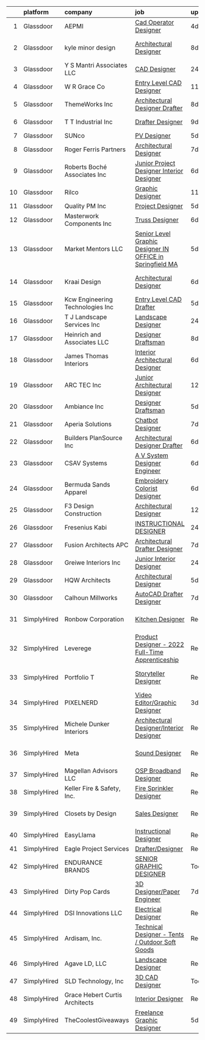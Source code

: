 

|    | platform    | company                          | job                                                                                                                                                                                                                                                                                                                                                                                                                                                                                                                                                                                                                                                                                                                                                                                                                                                                                                                                                                                                                                            | update_time   | location                     |
|---:|:------------|:---------------------------------|:-----------------------------------------------------------------------------------------------------------------------------------------------------------------------------------------------------------------------------------------------------------------------------------------------------------------------------------------------------------------------------------------------------------------------------------------------------------------------------------------------------------------------------------------------------------------------------------------------------------------------------------------------------------------------------------------------------------------------------------------------------------------------------------------------------------------------------------------------------------------------------------------------------------------------------------------------------------------------------------------------------------------------------------------------|:--------------|:-----------------------------|
|  1 | Glassdoor   | AEPMI                            | [Cad Operator Designer](https://www.glassdoor.com/partner/jobListing.htm?pos=127&ao=1110586&s=58&guid=0000018316dbbeb7bae3e790666c463b&src=GD_JOB_AD&t=SR&vt=w&ea=1&cs=1_bb838a96&cb=1662535844170&jobListingId=1008114117946&cpc=31063778D181FC87&jrtk=3-0-1gcbdnfs4k6fu801-1gcbdnfski6ij800-78c9efa29b2920d2--6NYlbfkN0CtwOkgDuej6vPfWODMxjOIyNEohQmdYMppGq8y8dOpBjbpduG2qn5BGjCxCw5rBwDCtHE3iI_8rIFe_28su8s-BM0wewC_KHXLCLuftQiNx35Y6XPHP7KDPfn7-168FE73A2gsJ9ssJDLrIgW3IBtQ-Qw6jPoLVddUgQhnTaTGN0YKmdf7pTMDKptd1qAClXcZDZxdyXGlRPutuJEN89hq7wD6y4IljaU9Re6OZkUA_r21auhyALkwR6A4AWIP8Qsyzx3hUx0ims8hPn1fiLMK5dAoJJY6tPkxLW5BRD-kh-qyb0Lo4B0JBZ4Vw86Rzs6cgv_NiBk2eB-Bxr9zrTrI4uh_zIk0hElmgkCB7AWMPYThexAUlKCvV9bvgHdeUY6qX-N7Qp64PD1zAQITjXZds__ugzdBxlNbpsEdJiqGHEmwkZJE2XbyPjSDskJQFdwmjySXul2XY6gphIxmUJP8-XOtcadcgo4AKSheqMZlrb7J35_CnOD0LsTbIwFFK76KCHTaA3Xjaw%3D%3D)                                                                                                                                                                   | 4d            | Ansonia, CT                  |
|  2 | Glassdoor   | kyle minor design                | [Architectural Designer](https://www.glassdoor.com/partner/jobListing.htm?pos=105&ao=1110586&s=58&guid=0000018316dbbeb7bae3e790666c463b&src=GD_JOB_AD&t=SR&vt=w&ea=1&cs=1_4ef9e336&cb=1662535844167&jobListingId=1008101499107&cpc=BDD2FBAC58A35FC0&jrtk=3-0-1gcbdnfs4k6fu801-1gcbdnfski6ij800-7cc0a4bcbb672624--6NYlbfkN0CR988C7D6wBCVWnVDShLmYXrtihEUxHgocWjXxFAu5b2sfp1DF0FfgWm6P8pjp4HUB8yumz4tk9mD1FIS61Udr9tP3ett-Xi3Bbh9hbr0kjmX_bGze4hlS9_WC5IOkNP11mVsbHdo7h9jDgA-mrwUQQ9zVxoUeembOmW5q4J2BOgvRcQuGSkCmB--bItws9pq1ECqhLeCZxbi_Yur5zZk80axWFOjAqPZiWbFY7boPVfFtlgeSjXoLBbc2eW4QiZZKc6k1QF6HVdksRU739sOFCr0miF5pG9dpfVcLQ6vNJnKK-bNKn71LuFws5G9Mrn-nsQkHBqUSQVurHb3d0t_hm7Pu1Qbwq6uE8PDEUz-D5j2Jcl9ABXFe_2eHYtR_S7MSRSJPVVz_mRTR_PEJOzuuswkA109vzhm3c1hmZNDdzJ2XoB6wo0V_uZvlsqwy9EZAMQ4OSztvmYiiFp5sdr6kFqtD_45It2V38UfR2PEBgXQpD5hmnbSYWLlyWSyTMDcKQpSMDPr9dQ%3D%3D)                                                                                                                                                                  | 8d            | San Francisco, CA            |
|  3 | Glassdoor   | Y S Mantri   Associates LLC      | [CAD Designer](https://www.glassdoor.com/partner/jobListing.htm?pos=121&ao=1110586&s=58&guid=0000018316dbbeb7bae3e790666c463b&src=GD_JOB_AD&t=SR&vt=w&ea=1&cs=1_efae97c9&cb=1662535844169&jobListingId=1008121256373&cpc=FF2AE9B2CFBCD1AF&jrtk=3-0-1gcbdnfs4k6fu801-1gcbdnfski6ij800-13ccc14bdd9f9ff0--6NYlbfkN0Cn70364Jv6XrLn2LCm3BCRiZa-NH0PE-TO0OMKkJshcutsO-aoEpMLHkL-S47UNrfscjhw_lQVfxHbcOy3NjkWSVET8c0urkOAsPtpjBcPHD146mKhdwCfEVn7MPuLH0WKZtrnBjo3BA_ilQjOWu57u-Q5LJW8sr_QH9LI7qOdiPNQ01JFvmOhNKHehWrZMoxIh4jlPv9qv_grcd8Rqg19C7eo9PjFikqSvV7PlI2Fag8Xy2TNoyKJooZfdgmU3of-4fPKyygYfnXZE9jhHDeV57VMtLGmYLxVUq6gbsipayDzF_g1-02TH7hNp2Ba2K4zbQ1nYBHmeHu-7_YdvxqeuoTE_syC0nixq_j4zxLv9QyIUY46jCULi0abBHB0i6498dQGeHAkWyrRqsI4WM7a8m45Z4Hmj9SbAn2EjfSilgOCaPiX2WnS3NYbelrPQK4uQMNpj8rkLlmr3hgbFSzFZNSECg7cQZy6wB9qsiuTuQNWkaxwNT-iNSnRyc7h9eA%3D)                                                                                                                                                                                          | 24h           | Tempe, AZ                    |
|  4 | Glassdoor   | W  R  Grace   Co                 | [Entry Level CAD Designer](https://www.glassdoor.com/partner/jobListing.htm?pos=130&ao=1110586&s=58&guid=0000018316dbbeb7bae3e790666c463b&src=GD_JOB_AD&t=SR&vt=w&cs=1_e4ab1640&cb=1662535844170&jobListingId=1008097021447&cpc=AE7800CE93453CD7&jrtk=3-0-1gcbdnfs4k6fu801-1gcbdnfski6ij800-80069c89b76eb083--6NYlbfkN0Bw1p_TEusU_D1vkvdIAneU8RpMIF1HbZbnGXMWopTBh3PLvG-QveCUKCsOgja6O11vpKlYRMCB_4OrkUYADrcNvEjAz86RJDkvOGM3Anqb3gn4-E7ppTLg_YqlzZ1up4feUGDLxecRyX8bv7u4s5FRW7gaJmgXD16V4248C3oJsOVbNj57j_1KlkIvNS6Iw2AuERF2G2RDlZfFHYoz-MZjD0DTqlzwxYZVhl3m18ehmsdTfz-noEd6P29q9PA1KWL3UWl-y6C39Hq4eU85JUasShL35YP5tJEFvby5c95myLTAqPMyVetB0YUoV8Efsdqoudl253tadxWlM8XHAkm5zvITbcK_-j5uvFdRVUEPP9WF00kKEC-7bvz5BIDfgHW15eADwKnF1cgwCO455L_TDqCQceBqNUgRgduh4M2qMGSXga1Qp0f9O2BXHuaOdgjus64X4gJlY9D0eziLOb6BqOHNvIDvf1Xh-x8qz182Q2NRi029C5NifYy7jGIvJDE574TRx8BWCyjlRlmhxjSmHaZziU7b8mli7RLsmpevHmMy3zFl80l-Nkz_wXJUBYeHksnZwLlmi584wx1jbApkDDS9q8UgWKCpmRqEiEqPsb3-dtJuzHkF4yl_VX98mg0ZH3xMpOOVn9exi9k1USet)                                 | 11d           | South Haven, MI              |
|  5 | Glassdoor   | ThemeWorks  Inc                  | [Architectural Designer Drafter](https://www.glassdoor.com/partner/jobListing.htm?pos=124&ao=1110586&s=58&guid=0000018316dbbeb7bae3e790666c463b&src=GD_JOB_AD&t=SR&vt=w&ea=1&cs=1_dc74cadc&cb=1662535844170&jobListingId=1008100777875&cpc=D5D4CAC11044533B&jrtk=3-0-1gcbdnfs4k6fu801-1gcbdnfski6ij800-c15a91b55151c058--6NYlbfkN0CvahHJL5dpwIe5nlYo2UZJB8CTXAEl9vJAxrd3EfdRQTBgSOhxhZ6qLY8TPY62HB0dXpN7OBsRdObwm6JuKcfvip74JUxA0yIa87BM9OTpzHPpVKyAL8qmaDsSUWksKwpYlUvsqENgnz-JoBRvKNTA08dkQhMu0koXIBBCnMc6MJtkr8s7m7MoszVWJFTESoBnUaGUr8yy0ChlbL9ghjMpp631abDU4fhl7RMNGS0cFOKWV8QGqGwp8He2xaTAA-BELY5AtGKxLRNXLdD1qGO4pgYsIEmq7O4QSSQVUTTuMePhgAmCJIk-3eGs6GZE2Ok8mhoIAX9XiHzbWltPC98oh-YWK7Mxp8FPfHctPJTKF2CmhEv8bmtYv_qdMCiETlMbxaKBf991KpZrYTohGlqWheBo6SNJKi0sMQVce3xDdc-Zu25RiaTGHDZK0DmWyG7J1RotuproDIbd4mtigJfgXxX7k2JTIpNqTa63cyfgQSCCqiTRBXpbtRHndiqgdcQ4XNYVjyMwrv1z5ubuQwae)                                                                                                                                                      | 8d            | High Springs, FL             |
|  6 | Glassdoor   | T T Industrial  Inc              | [Drafter Designer](https://www.glassdoor.com/partner/jobListing.htm?pos=112&ao=1110586&s=58&guid=0000018316dbbeb7bae3e790666c463b&src=GD_JOB_AD&t=SR&vt=w&ea=1&cs=1_a92fd17d&cb=1662535844168&jobListingId=1008098875923&cpc=53B78ACBEC235091&jrtk=3-0-1gcbdnfs4k6fu801-1gcbdnfski6ij800-f793d1232671ef32--6NYlbfkN0Cp_WSJKd_Pz82imZmURPbhd3kYBsiZi4lpMLOH6vOlLPzokIxeo4E3Jt5LOlB7JKgKxWiTG8XQ0VvRVNFWh_TJrkwq94j2t2I1pF7nKwEZaT3IwHRTTR1XcV1Zll3VqxQixu23jWQykirg8ZAxAxJqWxspfXjG5jprpmVJcsC_Cy9TUBb0sGFaZXBebZy1OEek5yoAkd4hf6oGnQo8QyMdQADzcyXb5d7NVCvKbxnenweoQ0yltQezeImS12n2EPJlmqe8i7e0XpQCFoAvr5Xu1oitLk9c61a6sD303TcqoOwBdd-gpxPy8kfVg1EyIX6W3XzBvI_D-KtLrPcdfvZ7USqhy2hzKU0pcTnTMU-IRTrSgBfC5K7GbETfPwbefcjXX8QoZHM5k71krDvSSWFgMPHmUQuFuP5f5S3WS4TBaTnQe5it909anOint6IOULrlH2_8cbEhDm58Yr0YjHz45mwmY2gLFj4phoQK57-pjsLmik31i9TPVxqXTYBwibBObgP4G-e2xg%3D%3D)                                                                                                                                                                        | 9d            | Oklahoma City, OK            |
|  7 | Glassdoor   | SUNco                            | [PV Designer](https://www.glassdoor.com/partner/jobListing.htm?pos=106&ao=1110586&s=58&guid=0000018316dbbeb7bae3e790666c463b&src=GD_JOB_AD&t=SR&vt=w&ea=1&cs=1_cfa08fc3&cb=1662535844167&jobListingId=1008111720086&cpc=826D9D5C55F3CEDD&jrtk=3-0-1gcbdnfs4k6fu801-1gcbdnfski6ij800-a6b40bf99e0a36be--6NYlbfkN0CzcDFs8cjNZITHzPaspPYUdxCTppyanGLeq-qEeiOFH8ruvw-4GxJaIZF4LLgnsvW5eRiim2Wy48jsGTqFaIxjOyikGWuXVNsUbrwAMnaKIrKh5E7qD3Mk_wJsvgsrY6NO-36PUh8OhjoOFh-HKGMfggI8BCh9YFoL9Tr3EgJPNzCkCnm5CFJaRlHVcS5I-3BCOLzV0tNNSqZGkRbusEN_Lclfj0t0o51nzQIFnVsXE7y5alHom-E1IJy0nRWuKLKS8Sam1wz3HYm3v5bwDHPTRg6gGetiHHxw3RxAyZpBIrdJirA0ydR1j7yxBFsBgXmRJm7O5TEyTLBGp_HiHz4uShAARcmIM8Av5qPxjCG6hbMH_MXHF5juuwL2Dj2TEyuCW3FPC__ll8RGo0427i2BCXdJVAEDxLqks_0KugWyJit4oi3nS1tHlzraXddEbbFt7X1iKx1lOPQl1HX2rX2zGLE7tFX-TuwdX5P8GiO_fuBkG2Z2401DjrYylaJ2ljU%3D)                                                                                                                                                                                           | 5d            | Lehi, UT                     |
|  8 | Glassdoor   | Roger Ferris   Partners          | [Architectural Designer](https://www.glassdoor.com/partner/jobListing.htm?pos=104&ao=1110586&s=58&guid=0000018316dbbeb7bae3e790666c463b&src=GD_JOB_AD&t=SR&vt=w&ea=1&cs=1_4a12bb11&cb=1662535844167&jobListingId=1008103827213&cpc=80A142257148803F&jrtk=3-0-1gcbdnfs4k6fu801-1gcbdnfski6ij800-5b572401f0f67457--6NYlbfkN0DLWr0FuvwmpNY589ecXM0wpB-l41nBtAe9mv-PvJGiqaK_vFWjYBOQ1JhZ05qZALA-wB-QiI5tGJICbmImQrekOPfUDKZ4k8ZmQ-i9g733mWrn3q-pMUL-AaDfWapLWD5EIuwXHuQ6E_pRkHFO1AxjcKlwXRsqg1EcPYYMYUIavAgsnrRe_t10tItlxPLcngaiP7SxKO91c64fo_0bFskPRKdHZcacJ7rpnO7LZBelYytGn1EvqDaT5hoDVSe_9apgdulaWIKRVRhJx7h9i1LSIeNBLp6_ZCI1WfgwMIeo5s_k-NwVL-S-Kdk-_Nafd3E2CM5RhYwDT0YWYRLZCFMtgRN4-QjF8MQro3U78X_mBQRMMsut2rywRTbPsZbVhAQc77sbAL0MOurUNw7YWYJtFCIFBg-17IPyn-OU5rKDM4ewicJwcgFKwh5qiyHqYCJlhR9S9QMd_NPteun8OFq6Be633dyqYJwBA-76q4QkUAZ-CgfvNaA4MxH8nZP2Uxvne_6nUmbeDg%3D%3D)                                                                                                                                                                  | 7d            | Westport, CT                 |
|  9 | Glassdoor   | Roberts Boché Associates  Inc    | [Junior Project Designer  Interior Designer ](https://www.glassdoor.com/partner/jobListing.htm?pos=125&ao=1110586&s=58&guid=0000018316dbbeb7bae3e790666c463b&src=GD_JOB_AD&t=SR&vt=w&ea=1&cs=1_a0ea89b3&cb=1662535844170&jobListingId=1008106135474&cpc=04325F71BF5D9A87&jrtk=3-0-1gcbdnfs4k6fu801-1gcbdnfski6ij800-26daff2f522d8274--6NYlbfkN0CzcDFs8cjNZITHzPaspPYUdxCTppyanGLeq-qEeiOFH8ruvw-4GxJa8Jj-oLCp_KOhaQnQzRCE2hbyUohHrf8J-BNGlK1rDORzHei2Jpn47jAb1btw3WJ3GE3pMUxQKJk58lp4U-Fcj1_bAhVN6hhP0s7MyEcWl-SiA8n_X_7TG2elAYQJ9ZmbYk43crbZs1T04txFdi9kF_4CNyY-ccd7pc9STdurItMUqt98RzYlWcwkvCUiCcWJOkeQLADh_UN38PKieCRWOOb7Pivybo_W0PMwaww5RlSiIVLex7buR8yChNyAWxLkCBX2BWKDUQjBs3y2qeGGjkvuUKJZjNWIxX7GsntSn_RdiVbP7bHL7XiGObnnbQ9nS98jgZp-JXujQZw6AYivVNlNOl7eLMY4kX7u6L_uwN2w5gJ_IIlDcaUfalr5wRc7mvihxTUNtdUW89ZyF5fjueppiJmizkVyLlY61sHIcBKr1dG-aQsuDT9k15pGqjJ1ZpX9hHCbhcp3lzRFFt8PDw%3D%3D)                                                                                                                                             | 6d            | Benicia, CA                  |
| 10 | Glassdoor   | Rilco                            | [Graphic Designer](https://www.glassdoor.com/partner/jobListing.htm?pos=128&ao=1110586&s=58&guid=0000018316dbbeb7bae3e790666c463b&src=GD_JOB_AD&t=SR&vt=w&ea=1&cs=1_60103f36&cb=1662535844170&jobListingId=1008097697231&cpc=E4E89A0E5AB90008&jrtk=3-0-1gcbdnfs4k6fu801-1gcbdnfski6ij800-5798f9a553461a32--6NYlbfkN0DeyJ4CP5CzwT7broxeUwKBt3co1QwKwWitRQqJu2WRZ7m0_gEG3-jSiatVhtXBmLM2uMzreU8fnTc0qAoTdTYDCwgnRzbjJbjSnw19P6EmVRoUxR4a2wO5zQcToGd_v2tGCbIOusTDQxKIZsfHQoH1iI9MdKN-IidS9H5z4K2KgN77lGFni1L_GC-RnXcsjMA0mXijBuCWmYRC3RPMLt83Jepp8h6SaDDzbR4nWTVaSg_l5IcO85hJF_bFx9mVPnBlV5b-SyBHNPOo37TtWWBzUoajl6dfzsUjkl7XdqFm_YwRZLrwY33yMNwBCW13dAszge4MwNaInjENa-dRD2cEU985LFCb13FT4Hv92Q8nFn7Cnq5khVA4I3VdsDniO_a7GDYK6RpElN50Pj_4RTNiJWAPXTMRKArCimcgiiCVYyS3qGzbj2R071V3lgdR_hbHWCH9v1KhTx7YDHOhPmFPiIhvUvvPvw9aMfhnHS_UKsIdy8S7o_6crkrF_Gfr8VU%3D)                                                                                                                                                                                      | 11d           | Rock Island, IL              |
| 11 | Glassdoor   | Quality PM  Inc                  | [Project Designer](https://www.glassdoor.com/partner/jobListing.htm?pos=111&ao=1110586&s=58&guid=0000018316dbbeb7bae3e790666c463b&src=GD_JOB_AD&t=SR&vt=w&ea=1&cs=1_f64fca9d&cb=1662535844168&jobListingId=1008111440026&cpc=AD4FA8CFC4678512&jrtk=3-0-1gcbdnfs4k6fu801-1gcbdnfski6ij800-529c245be112593f--6NYlbfkN0ATuzukLZvOA7Cxi5gGVTPK8s05ijijAIGQnHXs5Od0X_NGtuW4o0fyUm1_-yuqoB2Zet-KKjxoBpnJeJyHRLlyYE4M0ZdzaM0wubEuNswA-ovrAbXc9WwonmWYz64Hm7Ak-DBiCxOaTCb3Fy3Kar2tAiiKnIloXi7D2Bq08RqJM7jGbeYXvZIV57PUT5hC2p0yLSWub-HNxr0dfXYVDbj_5Qe3XeNA6BmPgOofzG9WVqq3CM1fBHO56iXdVSJ21n4QYW1oDu_rh_Ai-CZnQ54P1JoZ6iPmZGjZOjHi9B4tP6SFDBmpcQ-XGpp4v0bGHpHwqmyFduDYYJLtoaa8lIsgl4YIVvrcAeCsdXxVBBnbiMf9tuOz7lrgRJnbLDBCjm_fY8MNx5ZE-uGMNiSrJVZiV7HdJtLazlxrmks4A-pPQEjHV-H1QM0rQ6eS31cG3LRExRy9PzMMoaynzLozlmDoHLNgFl_jsl9AddRxunCqZUrgFrNtn8QZsy8DhaENinZW12P6ltArlQ%3D%3D)                                                                                                                                                                        | 5d            | Delmar, NY                   |
| 12 | Glassdoor   | Masterwork Components  Inc       | [Truss Designer](https://www.glassdoor.com/partner/jobListing.htm?pos=117&ao=1110586&s=58&guid=0000018316dbbeb7bae3e790666c463b&src=GD_JOB_AD&t=SR&vt=w&ea=1&cs=1_e277508b&cb=1662535844169&jobListingId=1008106921633&cpc=65FD396A3B246E9F&jrtk=3-0-1gcbdnfs4k6fu801-1gcbdnfski6ij800-d7f66621f700fe1d--6NYlbfkN0C2SVAOpOeIWQkPp9EeCSLxTLheLRty2uanDx8E9nXZ3uUHHMNExd-XH8Fun6Q6SmkttH9zNp_07_six7uBzYqlTfYC29j9CAWYTr1AoK52LMnT4x8nbrlfSTJKEqNsfxUjTOGaSSmG0GkyEoPjyygN_SEwW8gxBv0_xTQYZVC75r67EDKXnAmMOWmSyzJhp4jSpN6VD8lN6bpuWd6SYtZltCbY5pw8fbo738GCVim3fWRx29mDnx7UuJZbtHlNRYSsp_9Rs9aMYhi1BROVhHeFOypdJUVb3oBkcYbZgJAhytXUk8Ol-yOWMyWSLC5wct_CjqYy_dv4rMLC0_szkx5Pie4XLB-qD4LUHa3FWbJltqXvNtHQDu9Tolzn0hesEqwRVehj_krCkflZttt5hZXQv55xKVPCrZPFQmN3ozgItQPoSge9rFS9hh75RsDMzCmOdA9r6Gy2pz3-bAn6-eu1rTPKt0SNKI8678WjNFmbajDOZ3ab0Qvk79RGASbHpsQ%3D)                                                                                                                                                                                        | 6d            | Kalispell, MT                |
| 13 | Glassdoor   | Market Mentors  LLC              | [Senior Level Graphic Designer  IN OFFICE in Springfield  MA ](https://www.glassdoor.com/partner/jobListing.htm?pos=108&ao=1110586&s=58&guid=0000018316dbbeb7bae3e790666c463b&src=GD_JOB_AD&t=SR&vt=w&ea=1&cs=1_c4bc3a91&cb=1662535844168&jobListingId=1008111320209&cpc=EEB1611F3A8EE331&jrtk=3-0-1gcbdnfs4k6fu801-1gcbdnfski6ij800-6e7a9be149af8b9c--6NYlbfkN0DrgQq5ECBajiuqohNCSf6c7_2Cek-sBUhiO2bmmkiCIcpzLyXLzEAobB1BlljXTQYeRDkEe9Da0WrE3niRBRErVwnKWMW-V_tJxNQ4UPHhP75XU4wGuqs0r_oL92-aWPAk-DeqLYnACAeU8dOYDwy01NOsSgdULLHwhFVB1BvfuXWg_-59QgRwwsVPOGPB2bddDXo7QtY3EtRGeUPY_cjz2FJKquSUNydC90edxvIHhoefetD-xS8D2Z1GreCce6n2V49FqXObIL0Retll0LVDLALDg14hvc0hlfl-weg6Rw3MhUdp6LeYoQ35eMuoHlxVsIF3T5PTmdPk2KmJCZowhMKGtI6GwX2EqcTLOsrNwGn-iLn44qVNBfoRGpAyyWAxp9vlNL6S78FdEjiK2ikAsvJXYbSupEEHCcPKAbcBOGXfzm7g5U32dI0aPes6kaKPT1GDwBT8sOWSLSPncpjxvn9CMDG-rYAXRKshIdM40re9RKT-xcOYgiDtQ7X_d-Gh18rxYd959_97eqdKBiCO)                                                                                                                        | 5d            | Hartford, CT                 |
| 14 | Glassdoor   | Kraai Design                     | [Architectural Designer](https://www.glassdoor.com/partner/jobListing.htm?pos=126&ao=1110586&s=58&guid=0000018316dbbeb7bae3e790666c463b&src=GD_JOB_AD&t=SR&vt=w&ea=1&cs=1_4c7f0716&cb=1662535844170&jobListingId=1008106153930&cpc=7B153F13FE13ED32&jrtk=3-0-1gcbdnfs4k6fu801-1gcbdnfski6ij800-a26d5029c652f100--6NYlbfkN0BBGG9LMNqL16EzDx9S3nKk4b6IwprgSJginr0DZD_oW_fGju1lNZoRuCWQ-TYRkOq-s19cK3JBpfa-DHyAZ8u7souQuM5eRKJA1nMi8It2WWszxpDUGQc81PYv6hNkSmbBunhQelbYr_hVuhQ9yqIO3aQeE_QVhcrffWV0VGA8ersJKkGggcmttUS1m34yFYRpqlxV9quouT6pbE_seJWDgu7pGlq1X8vTt9Nvw2eChj-4mm-Q1C7oT-4zr9993A3_Lgnr5Vfk96SfhKS9j9FcANp-cAKP7tRopxvuToA50GX4-WmNis585QuXt83qrhZ__LjTfBaYxQbvAp1khu8xTdgFxXeNiyC-2CTLbL-GjPNo9_lCFY6Ex5Rq4NXiTOvh6XLxtzlGs2fev4cZ517geM6piJwG_66V-9u97oS5DFs-SWggoXqZs6e2HFKqgdJan235rFg26iBaKyJGdbOAMrkmISsM5fhDHDB8wb3TcUAsmzG8m7QS9_37yNDgCFr_PXNKUey_Sg%3D%3D)                                                                                                                                                                  | 6d            | Grand Junction, CO           |
| 15 | Glassdoor   | Kcw Engineering Technologies Inc | [Entry Level CAD Drafter](https://www.glassdoor.com/partner/jobListing.htm?pos=114&ao=1110586&s=58&guid=0000018316dbbeb7bae3e790666c463b&src=GD_JOB_AD&t=SR&vt=w&ea=1&cs=1_525f9229&cb=1662535844169&jobListingId=1008110998726&cpc=D5521335291FB266&jrtk=3-0-1gcbdnfs4k6fu801-1gcbdnfski6ij800-0bd9e6c595874fec--6NYlbfkN0DzjG2E7RzDYI2gsACcBG17SmoqVdBkhyZp8TmNCiYpFsp7QkKrCnKhplpranoiaG3RFqjhmnP5zHBLZ0Ge0J6fGA1rL2haeG1Amg51fqX27tlvR_rUPKDF4l3-IfNC06cuG08WNcFEqEJrWWYnJjHODTldKKo3zA8CaPqxnu1xVsRwNTX5clU0fLqjFOeCuKoONbgnydmZfAOwaX7sngZ-Z3FLqhEs8St1lENicCp-om2qB138oCOrBkH7VA4ZDB4_EHJD00-iK-aGcQRjsUm9wA2cv0CcrYrsp0BPc7bgObn8ixta4m6CcnLWr3PPv6X1i530AiHource0jMzUip4lrhyXRR2B4v9ZpEG5CbE-61dv-e-rTwLrF0OympvLZgruqJosj3ImI1YMLJ2NrONr5t3_0qiU6vg6AsBNd5xyWwdoRU4u_RRt7pb62iIu2XnC2bgA42HVhQzbt7pIjbfLCOZEJmX7l1YJr0cWbZleWY1gxo1txWdCvws33hiXlc3nkl6HdemE-C4HdXZYknqixEmv_TCp0pP7h1fRwmFTUJz-4Bg6zFLswJuxJRCY_wLsGGMfpAqR4yrRPke0zIHnGc2k7xrdYUComiiizQCTpPTaFOcZqqXsmTWa04Jv_W0rOEhBJ-B-EcBeElj4udEOLZB9xo68kZ2bUS7o0DIjg%3D%3D) | 5d            | Baltimore, MD                |
| 16 | Glassdoor   | T J Landscape Services Inc       | [Landscape Designer](https://www.glassdoor.com/partner/jobListing.htm?pos=107&ao=1110586&s=58&guid=0000018316dbbeb7bae3e790666c463b&src=GD_JOB_AD&t=SR&vt=w&ea=1&cs=1_9a7684d8&cb=1662535844168&jobListingId=1008120885537&cpc=9499094F4E7F973B&jrtk=3-0-1gcbdnfs4k6fu801-1gcbdnfski6ij800-a6fe327127635447--6NYlbfkN0CYqIb9RtDQ6-V1NcgagXHWbX3YPv-qZZTwju5_Bzzw9mTKBIfqLHHGC-P9NUykNB-dgdexgM5-Whjol1mBaumNc-Q2rb3n9-R_Dc7JfNj_AUsnxllLW792S-3qqTes-3BMVrRCwD_p3IYSE26YWnGXv4FX44ECjabQz6yILIzoEzNnorOuHF1YktbEXZVBB2uPl9uWqpy-MGX40Ty0KB9XxTCCxS6EOdWXoxKtWj0rW010Acche12RFXszxP2S2BVWZuHEse6b3t_rm5c5oDw_T5o0NWHhbyGxRXX_LVfye6Df2wZgSnKtbHXA66Os7yaQpjkFd5QYKx7pRezpF_-fFVS-ocWU-q3RLnq_TXPXEnHt5qMdUx5XKcZZfsPstsXetBQEs2EL5NWvV7kckix0Uf-aFejmLURWWxvzDKcu54JER415GLMk-54DypkLYmvgl0d-PfCTdWua417k0Sd_0W5QcYtqDjtKmO_XrJ6bJ3Faj3uxwbeBIz5pDeHt9WYCELqLFuX88A%3D%3D)                                                                                                                                                                      | 24h           | Cedar Lake, IN               |
| 17 | Glassdoor   | Heinrich and Associates  LLC     | [Designer Draftsman](https://www.glassdoor.com/partner/jobListing.htm?pos=120&ao=1110586&s=58&guid=0000018316dbbeb7bae3e790666c463b&src=GD_JOB_AD&t=SR&vt=w&ea=1&cs=1_5bede30d&cb=1662535844169&jobListingId=1008101176240&cpc=9EC17A4D95E4A780&jrtk=3-0-1gcbdnfs4k6fu801-1gcbdnfski6ij800-c12e30cfc286c34b--6NYlbfkN0Bi-g4OEguhQEx4pjzkmulzkFDPdVMQm6g82nLRMcVRUF5sKbzF-Q1eF_nJ1jQunNTyPWTuZf_cfh99s2r85NDLdXZOLOGN2QqbC4Apyiw1BWsQO3ltOchhgA5fjU_HQCtDGmNUfKLGgaB8pYSPdKftInKtN6fkvqAmeTTH1k6W7p6GalMSEzTPF90wnz1tsJ1IYsR2B3o57oNfBE7gEl-IIpp8n-xGszG7LrlpBZo95DIhpXTSPgpitx1KIZ-Us0cbDKRsnCILVJV2yak3IKeYLzSJmZT3NLbodBhDNaeps1rTORHiUh-8Ub3Gl9OH7uC40YWYLfXF7o7NWnbj_VrPkuSz2SJzgn2JUIe6ueGjlQvbLh67kfiZEr8cc26xGC3z0OLTsx233ZH4xA_km13uo9TRmUkqT3vecXmkgyL4WbUX8Bc8fbGk5z8aYosuFwN1RQ6V_yn9MwcWhKNHpGN7FSox30Vt_eNI7eyVQm4BOHFDfTSG9QnjtEoyoE3q-A_tkQfxEPME6A%3D%3D)                                                                                                                                                                      | 8d            | Gulfport, MS                 |
| 18 | Glassdoor   | James Thomas Interiors           | [Interior Architectural Designer](https://www.glassdoor.com/partner/jobListing.htm?pos=109&ao=1110586&s=58&guid=0000018316dbbeb7bae3e790666c463b&src=GD_JOB_AD&t=SR&vt=w&ea=1&cs=1_c90be265&cb=1662535844168&jobListingId=1008106178428&cpc=72163D259E9EFAA3&jrtk=3-0-1gcbdnfs4k6fu801-1gcbdnfski6ij800-493972396625c84a--6NYlbfkN0AuAjYKnBHsdkcMxrD7ZJITXxV72vImVt5xOyKRJQecNA8AfK1fwiaVMEI10vAFsB2YpmE-ko8_qGPA4baS5-fpSzbP-idICpR6NZklGiXjCdy5BpGG2Rr6WlpX0ws44bxgiRoY__UQoxofBC78MUgFRpp-yo5s4llLqkxmIc8oEtVBYhY3oSKcZ_ZHyGj3XqfRaUI_vLpImws4H1ZMP1EFp4HQbt0FPid2viQewhwSm_xORhMhXJ_M62hFSt7lY07ig-58xKMzDCHq9uwtzqcmwSn5KILMdlWXdarnkrbn--UoQ6Bq8ES7RT1jhA60ugve3FL_0aJtq2rnxnb6kTuvDlZ5VfRUnZWzRqbaRMVSb7eqGoP9_GPaChx-An1p0Uad1IuxPb_UdcWo6CBPgEkNvZiQ012WjsXBfxb2MY723wYR3TDSv6w_04lU76CjazxCPTz9H_2VTFKbFHnG45fKoBjeoTf1CYcHw0H-ey177QHywfdXigY3EdR_MkR0hvkQGP-QaIfvh16UNQAMGN-1)                                                                                                                                                     | 6d            | Chicago, IL                  |
| 19 | Glassdoor   | ARC TEC  Inc                     | [Junior Architectural Designer](https://www.glassdoor.com/partner/jobListing.htm?pos=122&ao=1110586&s=58&guid=0000018316dbbeb7bae3e790666c463b&src=GD_JOB_AD&t=SR&vt=w&ea=1&cs=1_3d5de857&cb=1662535844169&jobListingId=1008094250347&cpc=478BFD3C95D07397&jrtk=3-0-1gcbdnfs4k6fu801-1gcbdnfski6ij800-057b9ef726cdf355--6NYlbfkN0ATuzukLZvOA7Cxi5gGVTPK8s05ijijAIGQnHXs5Od0Xxlz_9ucv3NNMmMCiVCRnamLwynqCI_gH0TeJNJ8dPDCE9JBqDAqH1bTDht-y13r2k6KK0hLrrYz-6H1kzOAYAPZ2LpBMGePNcYe-OxGoZbJ3nZcV01QIzIJzMuse7ZZpjxaUZXBATd76pcjJNWgO1vykAcVuHnK1VioZso-y4Z8N8Lo6_B4_T4-Ko-qnIysYSC13BsvGxZzQyoWpnD93-eAo8uAcyQvIvs2co5VPy2y3Pnt1TSgRq254Ha4X8R0bt-33uoshC4gvkcMqhvr87TkIp-L1XdlJPbtI2v1QBR7YyOn6JeiGkQ_2e6J38rTsGIujtrbji6z7_SZitK0aNGbi2CmVqJJKpc6jehWmuu3TihR34t1uhKltIWpQLenwlxjSHJsDaRI6yUfrle-MXUYmzGjPPiFvsOmX6-7vYIRy7cbfZ9WnHI9tiYJh7p-h6nbGyidXT6NsqpNXrEQNu_WMl8qfrB2DmkEEYEHeenR)                                                                                                                                                       | 12d           | San Jose, CA                 |
| 20 | Glassdoor   | Ambiance Inc                     | [Designer Draftsman](https://www.glassdoor.com/partner/jobListing.htm?pos=115&ao=1110586&s=58&guid=0000018316dbbeb7bae3e790666c463b&src=GD_JOB_AD&t=SR&vt=w&ea=1&cs=1_eb372764&cb=1662535844169&jobListingId=1008111401853&cpc=72163D259E9EFAA3&jrtk=3-0-1gcbdnfs4k6fu801-1gcbdnfski6ij800-302c9d31d07763a1--6NYlbfkN0D788tVLZnHYB2JKTLmCXo4PydfvtZKcdbYx6lxKaz3ItHoPq3a-80QLgFUwlL551b57j1a3VlGh3TPqMpp4IALPy4RQGvoDo0IefyJwOaeyQ69RLDWodP9AvWxAuo2QDJT9Ss0RBCNFKsbuozO3GumqV0aKbDgoSlieUMH48aqiy66nyBrr6Tx3082jrYk3dmYAVX49T5JGMSfXPkivXfLTen1ErvLW52tl3cXxg_jKiVXAgRbmlVUpFyzT8Tp2IdBgGvijrjOoThlNioI00QVafAy_WmFIVnMK0HejtWfc9xbH7GJeXquUNAxLn0HdOWM2FHvVSa067IN1wQdbbqJmPHbpMeT-UZNKVTl9dVJjLsmnujaNStR-juO25QZYnIkWwQ0FHPgRe8Z8KrJXV4noY3qLKrYDt4mEYX4-ew_6zVVwfE2YvSpVnbNYVE-vp_SlRy_F9XIJuuETzJE3z3bcyYoJyvQjLq2g1bCxOcLoPcp6DnXxr8TllPVQUnDx84nc5orYM7aUw%3D%3D)                                                                                                                                                                      | 5d            | Bozeman, MT                  |
| 21 | Glassdoor   | Aperia Solutions                 | [Chatbot Designer](https://www.glassdoor.com/partner/jobListing.htm?pos=118&ao=1110586&s=58&guid=0000018316dbbeb7bae3e790666c463b&src=GD_JOB_AD&t=SR&vt=w&ea=1&cs=1_79c799cf&cb=1662535844169&jobListingId=1008103782966&cpc=745E9A7F3953D21D&jrtk=3-0-1gcbdnfs4k6fu801-1gcbdnfski6ij800-ae821855662f1937--6NYlbfkN0CZ8ts0WauBt6S9aRDVSaX6FvyzwGp28fNNlSYT50E0g9VeRvLh6K7RqDRfQ7p8_A85Xt8c5Ts6LUDj-tbnPTGIpPg-INh5k868yVzAOCSy1tRTZKyPm_0I3o-JohfQZ2n_4WovPFuU4yQvOeSoEZ5dCQ4hfvOQZL98loz0yd37yH-uP1NwlM87-1bK7FvgSDLTXot1GZAASqNiWH59utyKfygtpRZalb-CqKnJo4vfRCgD8LJHZAlitdSn-AWqqmCIVm47bireYjg8RuKHgOAIHXYONLNdT2BWUipi5uxBsAKz2q8V_wU0KHiVclwzprzn78kSJ_-Gj4fjUGLJc3YpxR7LWjV0jGf86X8r2niTRAkO185_3sjgajOUHsZuYqA56z2DisIiO-leXKtUzm54gvV2yY7SysUL8TViC0PIj7DlYMffWtNVEzGjzyb1UP7nOB3BVLwKEBX2PVW39tgCPJiic-koFpoviRmIUbvb5_eIb9ry33ZY8lFgX4rP3uI%3D)                                                                                                                                                                                      | 7d            | Remote                       |
| 22 | Glassdoor   | Builders PlanSource Inc          | [Architectural Designer Drafter](https://www.glassdoor.com/partner/jobListing.htm?pos=116&ao=1110586&s=58&guid=0000018316dbbeb7bae3e790666c463b&src=GD_JOB_AD&t=SR&vt=w&ea=1&cs=1_fdd4af24&cb=1662535844169&jobListingId=1008105967531&cpc=4DB6446D02BDE065&jrtk=3-0-1gcbdnfs4k6fu801-1gcbdnfski6ij800-40c3a0366e33fd21--6NYlbfkN0ALYH0vjO4P0ejSNq3QRUhPEPjteNq5qbxRojT_1kiexVpr30eGt8Y3rp4VhjX_bnQQO02r5K1VuAqxxeDyCl8hRuzGKp7LR4zK51BnPKeew89NPttm_hrQ5QUkIoKENuw4D2w7_U8mSdrOdEjWyJMzvlvIaVpI6_SxEjot4brqyk2z55btpPym_MmuzuXTKfYyFi4nxEJ3Gln9HsFwxdrWbKvQUxBkRjtw4LwkzBqGdiKUFSNHOiLr_9WOYhOo6L9dbMQmp9H6gP5QTDGh-vqkb4Sq0Edf5fQlf-RbEgrJ8KjrezjU9L9d9YFe4KPASMvogOMJ2ve-RQaW-IKCaJ2S4O-gs1UEOD16Q2P4-Q4SeUBVViIXeWV3D7kTcappfpsm4NQ2YuxJYWJHEpWQnUbSBUlrqhcCMLQskk2daNJa4ia0RrooC9986M62r6wdgtr4oPJ_x2DHUBSowrpOGZDt7UujtuNszvil5PPDF1BVdN6lCEe6lzMc7nYoyE6GQCUMk2G20tZtUEI-d2sBEqre)                                                                                                                                                      | 6d            | King, NC                     |
| 23 | Glassdoor   | CSAV Systems                     | [A V System Designer   Engineer](https://www.glassdoor.com/partner/jobListing.htm?pos=103&ao=1110586&s=58&guid=0000018316dbbeb7bae3e790666c463b&src=GD_JOB_AD&t=SR&vt=w&ea=1&cs=1_bb291333&cb=1662535844167&jobListingId=1008107004784&cpc=32EDEB2DF494061F&jrtk=3-0-1gcbdnfs4k6fu801-1gcbdnfski6ij800-43f9423fdf69b7e7--6NYlbfkN0Bi-g4OEguhQEx4pjzkmulzkFDPdVMQm6g82nLRMcVRUEL01Dp3X9kPKPF8L0UPZ6TPiF3Okp0KEqF7d5QRB9Yktdi6boa6byGl-L9MLapvU3iPX86IB4iaPTaGCOzpL0U65VpyBjyabU0IXP5dql6y0atp8MqSoaVUFNHZv46Wxfa6Qr8edqQB-U-5T48BdH2tMaEcRoxauck1pkCWmz_1e3UOE-8LNRTsvFDGoj-DDZ6alkxaTs_6qj6RfgBB_q40viAb5huWooLCKviAsg72MU-0yOnLlwBMFxNLxo96t3YELC8n_3Dy84UaDn3i_nlVREIpQrK-4zSsoJh3zOoJUL4n74U2QfNJGFzq4XXYfoWekDh9KvM50AnJjJvZFi1pderEwSw8C7SKIDXLsbsfhvf3Rpd5JEEa_WswRl7O40Nd9BVYmo5qkT1Aglz8JkkZkmUE7CRwq80HRhDEY5yQpW4zH3k16OnIfNrnCpCw9hlitTw2MIos6R-LNpg3aIvZT1r0eBGgtgRlaOD7L59t)                                                                                                                                                      | 6d            | Colts Neck, NJ               |
| 24 | Glassdoor   | Bermuda Sands Apparel            | [Embroidery Colorist Designer](https://www.glassdoor.com/partner/jobListing.htm?pos=119&ao=1110586&s=58&guid=0000018316dbbeb7bae3e790666c463b&src=GD_JOB_AD&t=SR&vt=w&ea=1&cs=1_269f918d&cb=1662535844169&jobListingId=1008105851862&cpc=D2A9D9DC494D89B4&jrtk=3-0-1gcbdnfs4k6fu801-1gcbdnfski6ij800-462d45cf0f2f57ff--6NYlbfkN0AtR68e5gWpPxoovZgA7Udo-dcymoK0NpHFMpIgh7LYzylQEBSA4BXQu7DPZqeYobRIp8kER4G2iAHmSvtlC22GR5ACbiL-acU_X5Bj17nvdKWSmrhz6Xds7wop0rtolWKVubSoyfr_ZoMXjpG4XDPRn0B-AbX-OQ6cjGwCWsAg-SoTlYX8POj7ejDsaTrfW54yj0D7v8j3hzjuDefuGDHpSnn-YV9A2VhfzyKIxdHIigB4cI2mYOmOWzeVT8X9CXIX6gKk-tWI16K2r2pBKT8cFKxPvYza6JqAxskSDa4WRTGhLBNqb6DKL9ReREqdB7MmDAaknTSH3c0Xnm6-CvkwPf7QUpUWMbgz1Mw_sWY7sSJ0F9u1kXKGoJWTp3UViRd7uNUH4LND3bNdbbotPYsrbDqjfVYKMflQReNmHvh-t9o4YJmQOPfdNZ07zORTEhgc67ybZ053PR68eidJ6Z61vmPLeFIg1EAVpQ1MeM-DbOO3oWIM_u734I0uGCKHwuqOz9ZVjjiMPt9IrYMiiMd0)                                                                                                                                                        | 6d            | Charlotte, NC                |
| 25 | Glassdoor   | F3 Design   Construction         | [Architectural Designer](https://www.glassdoor.com/partner/jobListing.htm?pos=123&ao=1110586&s=58&guid=0000018316dbbeb7bae3e790666c463b&src=GD_JOB_AD&t=SR&vt=w&ea=1&cs=1_a0f21150&cb=1662535844170&jobListingId=1008094274940&cpc=6EDA7CBFBA0CD841&jrtk=3-0-1gcbdnfs4k6fu801-1gcbdnfski6ij800-de85b2ac707af259--6NYlbfkN0Bi-g4OEguhQEx4pjzkmulzkFDPdVMQm6g82nLRMcVRUF5sKbzF-Q1evA_sHdFx0KKXu-kTr382VOmgLcyUahDrztS6X8c_mcxfJ8RJvFyxBFe-JZDYERY_pBspile2z2cC2wxyAbTCH2-ETGTmguKOpZXXmy5nQZGfdpuEyfElqqsZ1B0OTYu9u-U3_3PZzQiTjMOO-HdtnY_griYyRDK_49H3ylWtQtXo23uYNV9Fhhw-C9ZZQD503jKzhKGGNhSV_hNezlIJBvC2j1qEOwg04RiJa8gavrFpKX-e1YdBtaLiJkVyRewQJNQnsCbZFA3NvNyyttg6oJy8jktDTrFWkUhDKUdqcACikFvnqthcgioOPN7CWcRAwrowSM_rZuBfR7vhLcLMADTDIu4Xq7vqvZ5OBBf46f7nBWfIzDt0Oo-2OuslPrvF-d0Xp5L_p5qo73yLbUcL-ffMDpOVkO9F1YBYi2FuA-XNOvAgTW27VyCzP3J50gYGVH5Vwg1vzU5uATJs_pCatw%3D%3D)                                                                                                                                                                  | 12d           | McAllen, TX                  |
| 26 | Glassdoor   | Fresenius Kabi                   | [INSTRUCTIONAL DESIGNER](https://www.glassdoor.com/partner/jobListing.htm?pos=101&ao=1110586&s=58&guid=0000018316dbbeb7bae3e790666c463b&src=GD_JOB_AD&t=SR&vt=w&cs=1_0c3473aa&cb=1662535844166&jobListingId=1008121266402&cpc=DFA6FB5D84EF5131&jrtk=3-0-1gcbdnfs4k6fu801-1gcbdnfski6ij800-a727769a454ed21a--6NYlbfkN0AaE3pWw2e6aRulJgimzkHcnnr7OcYAJ131myeIEArGoZSAb1ypZQA_S97KIolDKElumivt8jKEZdzfCCr-st4DTC92TLbXiIAylPwuuLDP2NZ4_UpWNPIKNNtVefA2hHlvIcWy7-2GuHuvKoYKJdUp4PSbRkUmUl9JoMnwrFKEWTyXDaHI5nzlsFPIsjeNVxKLz10lh7AwJBN1UQz35W0apFfwIpFBgXC9clz4O8KRlcTp2E_cLSim-pveBU9ZaVxRPsVd8LBPZRqJDZiYn4z9NIBe1ir9eSjWURy_iVkf_bA46iB5qykRwOiKUM4injjgQRuah92Fuz-ST-6vQdBhJr4pgF6V1ckFt92oQPeJdp277XZLaf2XM5hwDdW35_SWSJ693MmG3OoEeks4-ADODQNDauxHzdhOb6SZK4ZhBp57x2niv3zYZaYEgFw2HxXBw5tC5Z59QmTShY_D1_GrBStoI3uWlSWjJqa1CTXxe6i623-aJY-bny6_zg2P0mofk2f--Ztvo67G4pccCGFpy7wBLunC44KI5xj0D-w-pEwPQcpYJt22dhmdL4Hvx14adbLFuxpABD9GSZQx7a46)                                                                                                   | 24h           | Lake Zurich, IL              |
| 27 | Glassdoor   | Fusion Architects  APC           | [Architectural Drafter Designer](https://www.glassdoor.com/partner/jobListing.htm?pos=110&ao=1110586&s=58&guid=0000018316dbbeb7bae3e790666c463b&src=GD_JOB_AD&t=SR&vt=w&ea=1&cs=1_c1248b22&cb=1662535844168&jobListingId=1008103942984&cpc=5C1A074141E401F2&jrtk=3-0-1gcbdnfs4k6fu801-1gcbdnfski6ij800-c11103469259c0fc--6NYlbfkN0DcBsd326wAZuiItbR23b6SibOjaBf63bWleu_Dj2s8n_YsEAqv1rpVSBG6pXSeh_-BZJ7u4XUUICjrZjNwFFvHJBEa0yO1NzhIm0s3QKvaa7kY2A0ipycfWE55oGPCWAEdQL3WNs7PZ7a6iCief31DrNX4U3B3tTmmxDDtH-zIkLfNQep_5nFfYPaGEuxgdq63-kqkOBFPY-7ONJ4ukRMK1hX37ll1KhX-Qpr868xaq5mq5zyKJunlft5Uazal9GsxOpXyXFiBL62R_nltylYEAv23wMc749lzmaKJIHn0KHAlTqSVubEUrJTiccMnwkr3bGnrV4eI8G03zL87QgAcHidScQufG_bQcJpZRgrngmUigvTahVp5gJUcFR0SqExu4IHaSCSR3tWjEwOhRUzi-Lv3n0bYS6RO4BcluwfV1YLt7EM9aZSgkJYWGpxW2E-6SBwrCh9SJdgPwsn3Hzm4ZFy2mYGXWjBGPKN6rFj17IXV4EDndmeudPOFT-Y6x7FXOveruhz5ul9MWG03994I)                                                                                                                                                      | 7d            | Baton Rouge, LA              |
| 28 | Glassdoor   | Greiwe Interiors  Inc            | [Junior Interior Designer](https://www.glassdoor.com/partner/jobListing.htm?pos=129&ao=1110586&s=58&guid=0000018316dbbeb7bae3e790666c463b&src=GD_JOB_AD&t=SR&vt=w&ea=1&cs=1_e93516d4&cb=1662535844170&jobListingId=1008120479404&cpc=99FC2E46D2461AEB&jrtk=3-0-1gcbdnfs4k6fu801-1gcbdnfski6ij800-77e06069c353c138--6NYlbfkN0AHpFLDskz9EYLlnUzntKWKmSYtC0mM91OB3RRU8FOjathOEukcJDONM2IUeAVLswkjan6t8QiJeSI3y53NAExWzxtmOGx9DIYCL1oPpSLJgzGBVliowIn6QH0SfuqvMuAASAAsI0IzL2yVwCANom-bL7yJ4DZq7v_dc92uh9U3JOh07fNPw42j38S2CifH62psN5UXnZPacDtXPsbFfVXbLCq4H9jyImlBXs6LHf65TDeCWwsEjE3uNCyeN99oL1-PubQNj_cZtX4i5zOP33MQmsaHL_wV6yleQJXiraTD-f4R2MBWQCiK4puQhY3Sw6Rn3XT9qgS0_Z6wxyI-sSTflNIpvp1yvxdXf8GegXuaBvT80N6pBHWR2txvdFeJiKueN3o-m21HFaraBO2BtStnICLuxxeilkhLnJGYUMJ3pecDBqoHHjHdvc0pr0LCm8dHOBn3GKuFcCuIiaOPYiYl0sK7Yhz3V2nL8EJyY59nQJXkvHLl9ClGBNxrJ9ZBQ0io8a9d5joWjQ%3D%3D)                                                                                                                                                                | 24h           | Cincinnati, OH               |
| 29 | Glassdoor   | HQW Architects                   | [Architectural Designer](https://www.glassdoor.com/partner/jobListing.htm?pos=102&ao=1110586&s=58&guid=0000018316dbbeb7bae3e790666c463b&src=GD_JOB_AD&t=SR&vt=w&ea=1&cs=1_b9c10c26&cb=1662535844167&jobListingId=1008111310387&cpc=E5E593FB54010139&jrtk=3-0-1gcbdnfs4k6fu801-1gcbdnfski6ij800-40f1ddc4dcfb1b2a--6NYlbfkN0APToHrk7ILONyRglvlT3LJMO76dZGJsKlG8WQjsY8CqzJJDeCOMXQiajI6s8XmlztNGBpOUzZZ_K7UK9q7PVhK-C221Gkkawim4XqDV34uVD8vibJkcAjNQKkx4DZvwEU9rA1EPnyPBdTmT252LflkP5NHHPPXfunOOTvGCEIVnLzcHsWYmXPz4xnDIVIVeph1DSuld1jKFmtBxA-PyFO-IrRs-bxSk85wXXRpOpzeiAdqK4VFZ-ugz5we-U8FuI52671vryrlffUtSFOljKJPqcDS2dSG366kPizZO_wKbSfhMqiN8O53paA05KgVfxT30ak0URsVj0WtsiMJQCciIBv2gJnbnbgunPmbIfFMt0_8x4B8zKyTjBkcZ1MQNYz6S90HT_UOpSn3sH1WsS56ZFtKI3UQw8l4UEfUaMtQKUrptEHDB90pqdB-zF66cRYNz_m0ZirivFarWIzgTfCf132l2cveoBkTThXSsbyeVoVyETHdSVu7GQsMa4wigw2_wnuqyTHJGw%3D%3D)                                                                                                                                                                  | 5d            | Sparta, NJ                   |
| 30 | Glassdoor   | Calhoun Millworks                | [AutoCAD Drafter Designer](https://www.glassdoor.com/partner/jobListing.htm?pos=113&ao=1110586&s=58&guid=0000018316dbbeb7bae3e790666c463b&src=GD_JOB_AD&t=SR&vt=w&ea=1&cs=1_38bd9766&cb=1662535844168&jobListingId=1008104945320&cpc=9C2513B8B21880CA&jrtk=3-0-1gcbdnfs4k6fu801-1gcbdnfski6ij800-8d1c35f56e3c28e3--6NYlbfkN0DZqpZKP3UXtIsTi5-me3j-2lNYY7DscbIwMWuB2Gci-Xy5_RhC89PdByNm3L7NxJH6kAaZsHVAtixlcsOSroQysj-fh7U5DIpuFsmvSJ_iPgE2Zw7F3rXcQrA9Y0KYHqThFmbHJq3z8l7-uKJjztaoFCRJMcIOZhU8xNqo4-4reC907BO9byvk0LG9h7FUEMCRh11oL2bbGEdTzw-BDb3R_yYc3rJALdoveX-LY9ZKty9aecsVkyG6vYPRngjNlkCGUWrDgK5IufjlgPPnGdzLSnamA_CW32hFSretlgvqyk-vd4l2pmBG8pY4K1cthXtVHOE_ZmWCvo_mpM1OxHMEy1ylw-1oL6ORJyWiXDZSPvKA1IM1_npJIwzeDxc9B12LoHvP_2NLvyC-ZQqlTOPlkl2GOPNs4zcL7aWAqjFpU6iyE3Bmi7ajXDYJBOEomGZdeHIXmb07lh9udyyvUSuTnEzOXkOUSWKkxNzGd6XZl0Q76-ECoTSSdBpYzMkqXiQy_AJhtzrQgw%3D%3D)                                                                                                                                                                | 7d            | Calhoun, GA                  |
| 31 | SimplyHired | Ronbow Corporation               | [Kitchen Designer](https://www.simplyhired.com/job/OOSuhPiwJZSaSEt4JVyW7iGEeBLBp500E_ABaIeaIlqfHnYN3hmraA?q=3d+designer)                                                                                                                                                                                                                                                                                                                                                                                                                                                                                                                                                                                                                                                                                                                                                                                                                                                                                                                       | Recently      | Cupertino, CA +2 locations   |
| 32 | SimplyHired | Leverege                         | [Product Designer - 2022 Full-Time Apprenticeship](https://www.simplyhired.com/job/f2PnrkNkoKjnF_c7MsOM41LbDj7RDHIKkfuGC1pKOOPB0dNQ0HmV5w?q=3d+designer)                                                                                                                                                                                                                                                                                                                                                                                                                                                                                                                                                                                                                                                                                                                                                                                                                                                                                       | Recently      | Remote                       |
| 33 | SimplyHired | Portfolio T                      | [Storyteller Designer](https://www.simplyhired.com/job/hEIJbYLPN7znOEAE5h2WJT0D-68i-ggwIgWEWrXT7re_PKpi2KL7yg?q=3d+designer)                                                                                                                                                                                                                                                                                                                                                                                                                                                                                                                                                                                                                                                                                                                                                                                                                                                                                                                   | Recently      | Redwood City, CA +1 location |
| 34 | SimplyHired | PIXELNERD                        | [Video Editor/Graphic Designer](https://www.simplyhired.com/job/r4WT4lRWeVm4Cnk_wyLlsUBoDv4XHye3Q7fXLQa6aV72X0jSz2Lqkg?q=3d+designer)                                                                                                                                                                                                                                                                                                                                                                                                                                                                                                                                                                                                                                                                                                                                                                                                                                                                                                          | 3d            | Remote                       |
| 35 | SimplyHired | Michele Dunker Interiors         | [Architectural Designer/Interior Designer](https://www.simplyhired.com/job/uDZ1Uqr1SDUoachiJ2OJjx2UsJW1pAkh3GuVjip16ZWjcGHRRfCXWg?q=3d+designer)                                                                                                                                                                                                                                                                                                                                                                                                                                                                                                                                                                                                                                                                                                                                                                                                                                                                                               | Recently      | Logan, UT                    |
| 36 | SimplyHired | Meta                             | [Sound Designer](https://www.simplyhired.com/job/WOkO3p-i2u1T1y6dUtAOR5iM4l-fI4SKkKQlrDedkNoGcMUgbGBM6g?q=3d+designer)                                                                                                                                                                                                                                                                                                                                                                                                                                                                                                                                                                                                                                                                                                                                                                                                                                                                                                                         | Recently      | Fremont, CA +3 locations     |
| 37 | SimplyHired | Magellan Advisors LLC            | [OSP Broadband Designer](https://www.simplyhired.com/job/ciuxo51gbko7GffD52DKo4UpAg6AQGeZqyURjzVjvA0YPEL1oa4Oqg?q=3d+designer)                                                                                                                                                                                                                                                                                                                                                                                                                                                                                                                                                                                                                                                                                                                                                                                                                                                                                                                 | Recently      | Kansas City, MO              |
| 38 | SimplyHired | Keller Fire & Safety, Inc.       | [Fire Sprinkler Designer](https://www.simplyhired.com/job/P8X9nssBTMNtpOCCQH8DOSuMzGTHK2f1aEO6NdUnTOSN7cKhOGzouA?q=3d+designer)                                                                                                                                                                                                                                                                                                                                                                                                                                                                                                                                                                                                                                                                                                                                                                                                                                                                                                                | Recently      | Kansas City, KS              |
| 39 | SimplyHired | Closets by Design                | [Sales Designer](https://www.simplyhired.com/job/eDGTYrTAEpjeN0To4coq5amZ8nO34P48SP0Lw_6Hnyfde55MF7y_Wg?q=3d+designer)                                                                                                                                                                                                                                                                                                                                                                                                                                                                                                                                                                                                                                                                                                                                                                                                                                                                                                                         | Recently      | San Jose, CA +30 locations   |
| 40 | SimplyHired | EasyLlama                        | [Instructional Designer](https://www.simplyhired.com/job/fZb4_iK_TMLxqkcJ3FnywvbaGEq9cvObrmumXy0jlQqcHNyy43AaDw?q=3d+designer)                                                                                                                                                                                                                                                                                                                                                                                                                                                                                                                                                                                                                                                                                                                                                                                                                                                                                                                 | Recently      | Remote                       |
| 41 | SimplyHired | Eagle Project Services           | [Drafter/Designer](https://www.simplyhired.com/job/-aIcmYeWBaWFx48s4KmpVmxe6vofoD45nJwrbbaAnRivUKLfdB2CsQ?q=3d+designer)                                                                                                                                                                                                                                                                                                                                                                                                                                                                                                                                                                                                                                                                                                                                                                                                                                                                                                                       | Recently      | Ruston, LA                   |
| 42 | SimplyHired | ENDURANCE BRANDS                 | [SENIOR GRAPHIC DESIGNER](https://www.simplyhired.com/job/062ju20orHzbTLxHf4L7CFQ-tPYGw819DvnVDZhMpYMkcWiRrmjQ2g?q=3d+designer)                                                                                                                                                                                                                                                                                                                                                                                                                                                                                                                                                                                                                                                                                                                                                                                                                                                                                                                | Today         | Remote                       |
| 43 | SimplyHired | Dirty Pop Cards                  | [3D Designer/Paper Engineer](https://www.simplyhired.com/job/J3uhFeoM3kKG7356941Nt-I1g1hOAR5IUY5BhQ3mbthtBWFZx4LsgA?q=3d+designer)                                                                                                                                                                                                                                                                                                                                                                                                                                                                                                                                                                                                                                                                                                                                                                                                                                                                                                             | 7d            | Remote                       |
| 44 | SimplyHired | DSI Innovations LLC              | [Electrical Designer](https://www.simplyhired.com/job/_M8uqvoqW6Kp9fxX-jCM4olqshC4fL23zfTN6IfjJTdmFV7KVDTQRg?q=3d+designer)                                                                                                                                                                                                                                                                                                                                                                                                                                                                                                                                                                                                                                                                                                                                                                                                                                                                                                                    | Recently      | Thomasville, NC              |
| 45 | SimplyHired | Ardisam, Inc.                    | [Technical Designer - Tents / Outdoor Soft Goods](https://www.simplyhired.com/job/EaaUY8P8CZC-jWtF3gBuBBAHyCWnw5U7xo5UZYeE6UCkveJkbwWE3A?q=3d+designer)                                                                                                                                                                                                                                                                                                                                                                                                                                                                                                                                                                                                                                                                                                                                                                                                                                                                                        | Recently      | Cumberland, WI               |
| 46 | SimplyHired | Agave LD, LLC                    | [Landscape Designer](https://www.simplyhired.com/job/g8BifqblHw4vZkoXpisMhh4WWP3V8beyKZ65TldJEGfbZyAqHG6JmA?q=3d+designer)                                                                                                                                                                                                                                                                                                                                                                                                                                                                                                                                                                                                                                                                                                                                                                                                                                                                                                                     | Recently      | Georgetown, TX               |
| 47 | SimplyHired | SLD Technology, Inc              | [3D CAD Designer](https://www.simplyhired.com/job/LwRgFny7A5wyw2sy7v-yHaIoOUQRyQvY9hKiMsEu_2CeQTJQ-JGLUg?q=3d+designer)                                                                                                                                                                                                                                                                                                                                                                                                                                                                                                                                                                                                                                                                                                                                                                                                                                                                                                                        | Today         | Remote                       |
| 48 | SimplyHired | Grace Hebert Curtis Architects   | [Interior Designer](https://www.simplyhired.com/job/P4uYYbTk44YufM37BPFLKpQnRPhgT-TJJnBVKOfPULdXvverRsfOJA?q=3d+designer)                                                                                                                                                                                                                                                                                                                                                                                                                                                                                                                                                                                                                                                                                                                                                                                                                                                                                                                      | Recently      | New Orleans, LA              |
| 49 | SimplyHired | TheCoolestGiveaways              | [Freelance Graphic Designer](https://www.simplyhired.com/job/RLeVriDFQ-0N3S_bXsJCIexmjRXoQ3XP0WH5-IiM4cMpTwLU6dm8JQ?q=3d+designer)                                                                                                                                                                                                                                                                                                                                                                                                                                                                                                                                                                                                                                                                                                                                                                                                                                                                                                             | 5d            | Remote                       |